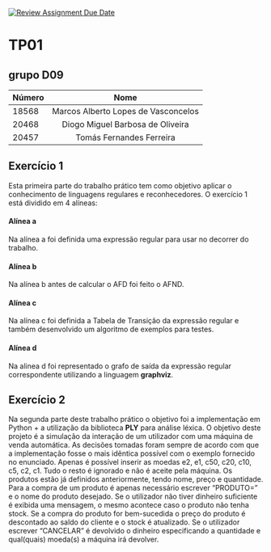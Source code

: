[![Review Assignment Due Date](https://classroom.github.com/assets/deadline-readme-button-24ddc0f5d75046c5622901739e7c5dd533143b0c8e959d652212380cedb1ea36.svg)](https://classroom.github.com/a/GYGT1GQo)
# TP01 

## grupo  D09

|  Número  |                 Nome                 |
|----------|:------------------------------------:|
|  18568   |  Marcos Alberto Lopes de Vasconcelos |
|  20468   |  Diogo Miguel Barbosa de Oliveira    |
|  20457   |  Tomás Fernandes Ferreira            |

## Exercício 1
Esta primeira parte do trabalho prático tem como objetivo aplicar o conhecimento de linguagens regulares e reconhecedores.
O exercício 1 está dividido em 4 alíneas:

#### Alínea a
Na alínea a foi definida uma expressão regular para usar no decorrer do trabalho.

#### Alínea b
Na alínea b antes de calcular o AFD foi feito o AFND.

#### Alínea c
Na alínea c foi definida a Tabela de Transição da expressão regular e também desenvolvido um algoritmo de exemplos para testes.

#### Alínea d
Na alinea d foi representado o grafo de saída da expressão regular correspondente utilizando a linguagem **graphviz**.


## Exercício 2
Na segunda parte deste trabalho prático o objetivo foi a implementação em Python + a utilização da biblioteca **PLY** para análise léxica.
O objetivo deste projeto é a simulação da interação de um utilizador com uma máquina de venda automática.
As decisões tomadas foram sempre de acordo com que a implementação fosse o mais idêntica possível com o exemplo fornecido no enunciado.
Apenas é possível inserir as moedas e2, e1, c50, c20, c10, c5, c2, c1. Tudo o resto é ignorado e não é aceite pela máquina.
Os produtos estão já definidos anteriormente, tendo nome, preço e quantidade. Para a compra de um produto é apenas necessário escrever “PRODUTO=” e o nome do produto desejado.
Se o utilizador não tiver dinheiro suficiente é exibida uma mensagem, o mesmo acontece caso o produto não tenha stock.
Se a compra do produto for bem-sucedida o preço do produto é descontado ao saldo do cliente e o stock é atualizado.
Se o utilizador escrever “CANCELAR” é devolvido o dinheiro especificando a quantidade e qual(quais) moeda(s) a máquina irá devolver.